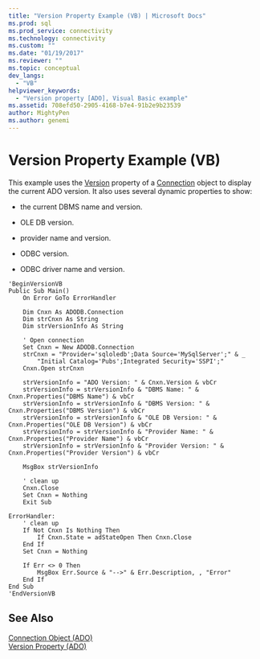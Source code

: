 ```yaml
---
title: "Version Property Example (VB) | Microsoft Docs"
ms.prod: sql
ms.prod_service: connectivity
ms.technology: connectivity
ms.custom: ""
ms.date: "01/19/2017"
ms.reviewer: ""
ms.topic: conceptual
dev_langs: 
  - "VB"
helpviewer_keywords: 
  - "Version property [ADO], Visual Basic example"
ms.assetid: 708efd50-2905-4168-b7e4-91b2e9b23539
author: MightyPen
ms.author: genemi
---
```

# Version Property Example (VB)
This example uses the [Version](../../../ado/reference/ado-api/version-property-ado.md) property of a [Connection](../../../ado/reference/ado-api/connection-object-ado.md) object to display the current ADO version. It also uses several dynamic properties to show:  
  
-   the current DBMS name and version.  
  
-   OLE DB version.  
  
-   provider name and version.  
  
-   ODBC version.  
  
-   ODBC driver name and version.  
  
```  
'BeginVersionVB  
Public Sub Main()  
    On Error GoTo ErrorHandler  
  
    Dim Cnxn As ADODB.Connection  
    Dim strCnxn As String  
    Dim strVersionInfo As String  
  
    ' Open connection  
    Set Cnxn = New ADODB.Connection  
    strCnxn = "Provider='sqloledb';Data Source='MySqlServer';" & _  
        "Initial Catalog='Pubs';Integrated Security='SSPI';"  
    Cnxn.Open strCnxn  
  
    strVersionInfo = "ADO Version: " & Cnxn.Version & vbCr  
    strVersionInfo = strVersionInfo & "DBMS Name: " & Cnxn.Properties("DBMS Name") & vbCr  
    strVersionInfo = strVersionInfo & "DBMS Version: " & Cnxn.Properties("DBMS Version") & vbCr  
    strVersionInfo = strVersionInfo & "OLE DB Version: " & Cnxn.Properties("OLE DB Version") & vbCr  
    strVersionInfo = strVersionInfo & "Provider Name: " & Cnxn.Properties("Provider Name") & vbCr  
    strVersionInfo = strVersionInfo & "Provider Version: " & Cnxn.Properties("Provider Version") & vbCr  
  
    MsgBox strVersionInfo  
  
    ' clean up  
    Cnxn.Close  
    Set Cnxn = Nothing  
    Exit Sub  
  
ErrorHandler:  
    ' clean up  
    If Not Cnxn Is Nothing Then  
        If Cnxn.State = adStateOpen Then Cnxn.Close  
    End If  
    Set Cnxn = Nothing  
  
    If Err <> 0 Then  
        MsgBox Err.Source & "-->" & Err.Description, , "Error"  
    End If  
End Sub  
'EndVersionVB  
```  
  
## See Also  
 [Connection Object (ADO)](../../../ado/reference/ado-api/connection-object-ado.md)   
 [Version Property (ADO)](../../../ado/reference/ado-api/version-property-ado.md)
